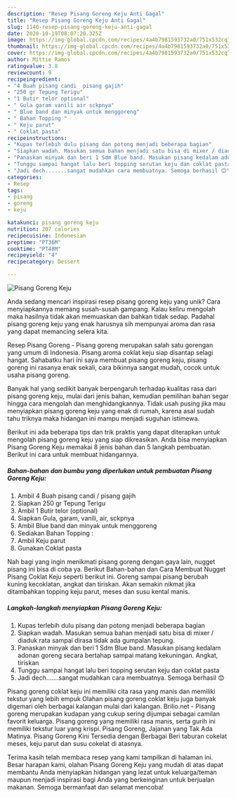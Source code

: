 ```yaml
---
description: "Resep Pisang Goreng Keju Anti Gagal"
title: "Resep Pisang Goreng Keju Anti Gagal"
slug: 1140-resep-pisang-goreng-keju-anti-gagal
date: 2020-10-19T08:07:20.325Z
image: https://img-global.cpcdn.com/recipes/4a4b7981593732a0/751x532cq70/pisang-goreng-keju-foto-resep-utama.jpg
thumbnail: https://img-global.cpcdn.com/recipes/4a4b7981593732a0/751x532cq70/pisang-goreng-keju-foto-resep-utama.jpg
cover: https://img-global.cpcdn.com/recipes/4a4b7981593732a0/751x532cq70/pisang-goreng-keju-foto-resep-utama.jpg
author: Mittie Ramos
ratingvalue: 3.8
reviewcount: 9
recipeingredient:
- "4 Buah pisang candi  pisang gajih"
- "250 gr Tepung Terigu"
- "1 Butir telor optional"
- " Gula garam vanili air sckpnya"
- " Blue band dan minyak untuk menggoreng"
- " Bahan Topping "
- " Keju parut"
- " Coklat pasta"
recipeinstructions:
- "Kupas terlebih dulu pisang dan potong menjadi beberapa bagian"
- "Siapkan wadah. Masukan semua bahan menjadi satu bisa di mixer / diaduk rata sampai dirasa tidak ada gumpalan tepung."
- "Panaskan minyak dan beri 1 Sdm Blue band. Masukan pisang kedalam adonan goreng secara bertahap sampai matang kekuningan. Angkat, tiriskan"
- "Tunggu sampai hangat lalu beri topping serutan keju dan coklat pasta"
- "Jadi dech.......sangat mudahkan cara membuatnya. Semoga berhasil 😊"
categories:
- Resep
tags:
- pisang
- goreng
- keju

katakunci: pisang goreng keju 
nutrition: 207 calories
recipecuisine: Indonesian
preptime: "PT36M"
cooktime: "PT48M"
recipeyield: "4"
recipecategory: Dessert

---
```



![Pisang Goreng Keju](https://img-global.cpcdn.com/recipes/4a4b7981593732a0/751x532cq70/pisang-goreng-keju-foto-resep-utama.jpg)

Anda sedang mencari inspirasi resep pisang goreng keju yang unik? Cara menyiapkannya memang susah-susah gampang. Kalau keliru mengolah maka hasilnya tidak akan memuaskan dan bahkan tidak sedap. Padahal pisang goreng keju yang enak harusnya sih mempunyai aroma dan rasa yang dapat memancing selera kita.

Resep Pisang Goreng - Pisang goreng merupakan salah satu gorengan yang umum di Indonesia. Pisang aroma coklat keju siap disantap selagi hangat. Sahabatku hari ini saya membuat pisang goreng keju, pisang goreng ini rasanya enak sekali, cara bikinnya sangat mudah, cocok untuk usaha pisang goreng.

Banyak hal yang sedikit banyak berpengaruh terhadap kualitas rasa dari pisang goreng keju, mulai dari jenis bahan, kemudian pemilihan bahan segar hingga cara mengolah dan menghidangkannya. Tidak usah pusing jika mau menyiapkan pisang goreng keju yang enak di rumah, karena asal sudah tahu triknya maka hidangan ini mampu menjadi suguhan istimewa.


Berikut ini ada beberapa tips dan trik praktis yang dapat diterapkan untuk mengolah pisang goreng keju yang siap dikreasikan. Anda bisa menyiapkan Pisang Goreng Keju memakai 8 jenis bahan dan 5 langkah pembuatan. Berikut ini cara untuk membuat hidangannya.

<!--inarticleads1-->

##### Bahan-bahan dan bumbu yang diperlukan untuk pembuatan Pisang Goreng Keju:

1. Ambil 4 Buah pisang candi / pisang gajih
1. Siapkan 250 gr Tepung Terigu
1. Ambil 1 Butir telor (optional)
1. Siapkan  Gula, garam, vanili, air, sckpnya
1. Ambil  Blue band dan minyak untuk menggoreng
1. Sediakan  Bahan Topping :
1. Ambil  Keju parut
1. Gunakan  Coklat pasta


Nah bagi yang ingin menikmati pisang goreng dengan gaya lain, nugget pisang ini bisa di coba ya. Berikut Bahan-bahan dan Cara Membuat Nugget Pisang Coklat Keju seperti berikut ini. Goreng sampai pisang berubah kuning kecoklatan, angkat dan tiriskan. Akan semakin nikmat jika ditambahkan topping keju parut, meses dan susu kental manis. 

<!--inarticleads2-->

##### Langkah-langkah menyiapkan Pisang Goreng Keju:

1. Kupas terlebih dulu pisang dan potong menjadi beberapa bagian
1. Siapkan wadah. Masukan semua bahan menjadi satu bisa di mixer / diaduk rata sampai dirasa tidak ada gumpalan tepung.
1. Panaskan minyak dan beri 1 Sdm Blue band. Masukan pisang kedalam adonan goreng secara bertahap sampai matang kekuningan. Angkat, tiriskan
1. Tunggu sampai hangat lalu beri topping serutan keju dan coklat pasta
1. Jadi dech.......sangat mudahkan cara membuatnya. Semoga berhasil 😊


Pisang goreng coklat keju ini memiliki cita rasa yang manis dan memiliki tekstur yang lebih empuk Olahan pisang goreng coklat keju juga banyak digemari oleh berbagai kalangan mulai dari kalangan. Brilio.net - Pisang goreng merupakan kudapan yang cukup sering dijumpai sebagai camilan favorit keluarga. Pisang goreng yang memiliki rasa manis, serta gurih ini memiliki tekstur luar yang krispi. Pisang Goreng, Jajanan yang Tak Ada Matinya. Pisang Goreng Kini Tersedia dengan Berbagai Beri taburan cokelat meses, keju parut dan susu cokelat di atasnya. 

Terima kasih telah membaca resep yang kami tampilkan di halaman ini. Besar harapan kami, olahan Pisang Goreng Keju yang mudah di atas dapat membantu Anda menyiapkan hidangan yang lezat untuk keluarga/teman maupun menjadi inspirasi bagi Anda yang berkeinginan untuk berjualan makanan. Semoga bermanfaat dan selamat mencoba!
